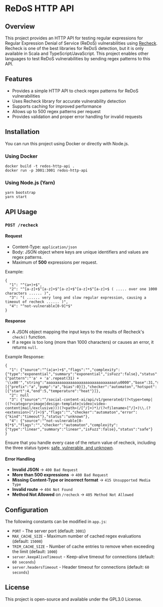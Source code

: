 
ReDoS HTTP API
==============

Overview
--------

This project provides an HTTP API for testing regular expressions for Regular Expression Denial of Service (ReDoS) vulnerabilities using [Recheck](https://makenowjust-labs.github.io/recheck/). Recheck is one of the best libraries for ReDoS detection, but it is only available in Scala and TypeScript/JavaScript. This project enables other languages to test ReDoS vulnerabilities by sending regex patterns to this API.

Features
--------

-   Provides a simple HTTP API to check regex patterns for ReDoS vulnerabilities
-   Uses Recheck library for accurate vulnerability detection
-   Supports caching for improved performance
-   Allows up to 500 regex patterns per request
-   Provides validation and proper error handling for invalid requests

Installation
------------

You can run this project using Docker or directly with Node.js.

### Using Docker

```
docker build -t redos-http-api .
docker run -p 3001:3001 redos-http-api
```

### Using Node.js (Yarn)

```
yarn bootstrap
yarn start
```

API Usage
---------

### `POST /recheck`

#### Request

-   Content-Type: `application/json`
-   Body: JSON object where keys are unique identifiers and values are regex patterns.
-   Maximum of **500** expressions per request.

Example:

```
{
  "1": "^(a+)+$",
  "2": "^[a-z]+$^[a-z]+$^[a-z]+$^[a-z]+$^[a-z]+$ ( ..... over one 1000 characters ...... )",
  "3": "( ...... very long and slow regular expression, causing a timeout of recheck ...... )",
  "4": "^not-vulnerable[0-9]*$"
}

```

#### Response

-   A JSON object mapping the input keys to the results of Recheck's `check()` function.
-   If a regex is too long (more than 1000 characters) or causes an error, it returns `null`.

Example Response:

```
{
  "1": {"source":"^(a|a+)+$","flags":"","complexity":{"type":"exponential","summary":"exponential","isFuzz":false},"status":"vulnerable","attack":{"pattern":"'a' + 'a'.repeat(31) + '\\x00'","string":"aaaaaaaaaaaaaaaaaaaaaaaaaaaaaaaa\u0000","base":31,"suffix":"\u0000","pumps":[{"prefix":"a","pump":"a","bias":0}]},"checker":"automaton","hotspot":[{"start":4,"end":5,"temperature":"heat"}]},
  "2": null
  "3": {"source":"^/social-content-ai/api/v1/generated/(?<type>temp|((?<category>image|design-template|video|video-content|mail/exclusive)))(?<path>(/[^/]+)*)/(?<filename>[^/]+)\\.(?<extension>[^/]+)$","flags":"","checker":"automaton","error":{"kind":"timeout"},"status":"unknown"},
  "4": {"source":"^not-vulnerable[0-9]*$","flags":"","checker":"automaton","complexity":{"type":"linear","summary":"linear","isFuzz":false},"status":"safe"}
}
```


Ensure that you handle every case of the return value of recheck, including the three status types: [safe, vulnerable, and unknown](https://makenowjust-labs.github.io/recheck/docs/usage/diagnostics/).

#### Error Handling

-   **Invalid JSON** → `400 Bad Request`
-   **More than 500 expressions** → `400 Bad Request`
-   **Missing Content-Type or incorrect format** → `415 Unsupported Media Type`
-   **Invalid route** → `404 Not Found`
-   **Method Not Allowed** on `/recheck` → `405 Method Not Allowed`

Configuration
-------------

The following constants can be modified in `app.js`:

-   `PORT` - The server port (default: `3001`)
-   `MAX_CACHE_SIZE` - Maximum number of cached regex evaluations (default: `15000`)
-   `TRIM_CACHE_SIZE` - Number of cache entries to remove when exceeding the limit (default: `1000`)
-   `server.keepAliveTimeout` - Keep-alive timeout for connections (default: `60 seconds`)
-   `server.headersTimeout` - Header timeout for connections (default: `60 seconds`)

License
-------

This project is open-source and available under the GPL3.0 License.
